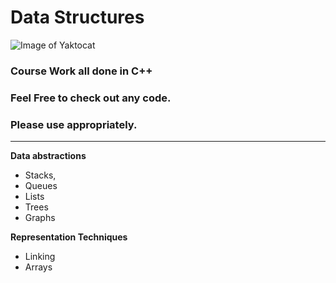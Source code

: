 # Data Structures
![Image of Yaktocat](https://www.google.com/search?q=data+structures&rlz=1C5CHFA_enUS727US727&sxsrf=ALeKk02hVgKcKMZqC-zQl6vT8DCuIw5Xbw:1601350321164&tbm=isch&source=iu&ictx=1&fir=0fluhbtvvqu7uM%252CyJaV-eFQ03ZuSM%252C_&vet=1&usg=AI4_-kRKGF0sgz6q0zTJE92g_I9zeaaLkA&sa=X&ved=2ahUKEwic1rboto3sAhVaV80KHZ2pA6QQ_h16BAgGEAU#imgrc=0fluhbtvvqu7uM)

### Course Work all done in C++

### Feel Free to check out any code.
### Please use appropriately.
---
**Data abstractions**
 * Stacks, 
 * Queues
 * Lists
 * Trees
 * Graphs
 
 
**Representation Techniques** 
 * Linking
 * Arrays
